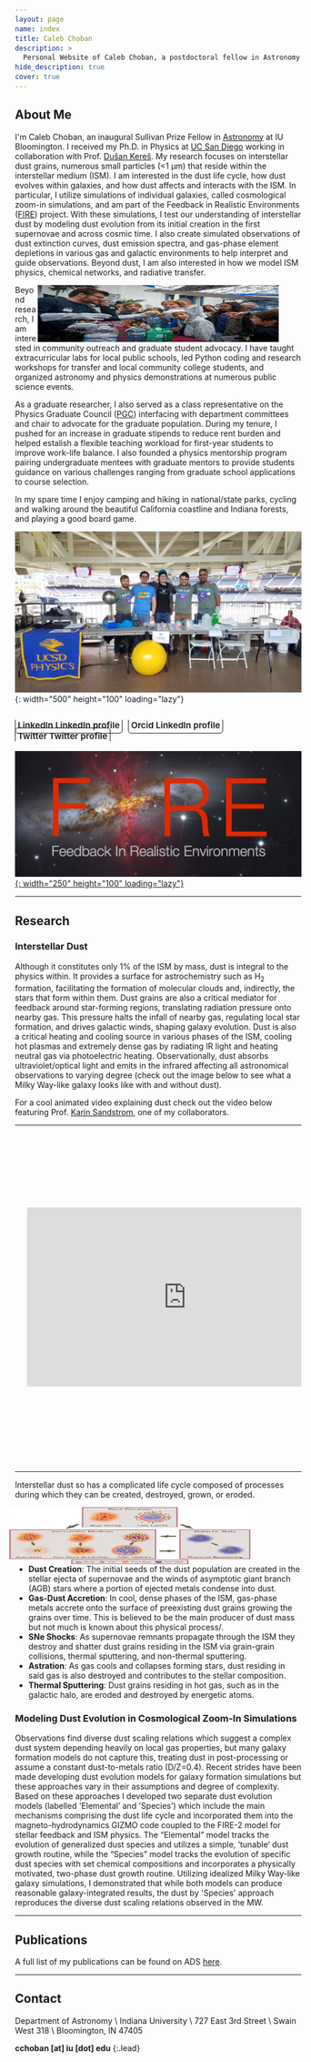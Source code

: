 ```yaml
---
layout: page
name: index
title: Caleb Choban
description: >
  Personal Website of Caleb Choban, a postdoctoral fellow in Astronomy at IU Bloomington.
hide_description: true
cover: true
---
```

<!-- <script type="text/javascript">
	document.getElementsByClassName("page-title")[0].classList.add("sr-only");
</script> -->

<style type="text/css">
	.page-title {
		position: absolute;
		width: 1px;
  		height: 1px;
  		margin: -1px;
  		border: 0;
  		padding: 0;
  		clip: rect(0 0 0 0);
  		overflow: hidden;
	}
</style>

<h2 class="h1" style="color: {{site.theme_color}}" id="about">About Me </h2>

 I'm Caleb Choban, an inaugural Sullivan Prize Fellow in [Astronomy](https://astro.indiana.edu/index.html) at IU Bloomington. I received my Ph.D. in Physics at [UC San Diego](https://astronomy.ucsd.edu/) working in collaboration with Prof. [Dušan Kereš](https://physics.ucsd.edu/people/profile?profile_id=537). My research focuses on interstellar dust grains, numerous small particles (<1 μm) that reside within the interstellar medium (ISM). I am interested in the dust life cycle, how dust evolves within galaxies, and how dust affects and interacts with the ISM. In particular, I utilize simulations of individual galaxies, called cosmological zoom-in simulations, and am part of the Feedback in Realistic Environments ([FIRE](https://fire.northwestern.edu/)) project. 
 With these simulations, I test our understanding of interstellar dust by modeling dust evolution from its initial creation in the first supernovae and across cosmic time. I also create simulated observations of dust extinction curves, dust emission spectra, and gas-phase element depletions in various gas and galactic environments to help interpret and guide observations. Beyond dust, I am also interested in how we model ISM physics, chemical networks, and radiative transfer. 


<figure>
    <img align="right"  width="500" height="100" src="./assets/img/2019_space_day.jpg">
</figure>

Beyond research, I am interested in community outreach and graduate student advocacy. I have taught extracurricular labs for local public schools, led Python coding and research workshops for transfer and local community college students, and organized astronomy and physics demonstrations at numerous public science events. 
<!-- I also help run public telescope viewings at the [Kirkwood Observatory](https://astro.indiana.edu/outreach/kirkwood-observatory/kirkwood-schedule.html) in Bloomington. -->
As a graduate researcher, I also served as a class representative on the Physics Graduate Council ([PGC](https://sites.google.com/a/physics.ucsd.edu/physics-graduate-council/)) interfacing with department committees and chair to advocate for the graduate population. During my tenure, I pushed for an increase in graduate stipends to reduce rent burden and helped estalish a flexible teaching workload for first-year students to improve work-life balance. I also founded a physics mentorship program pairing undergraduate mentees with graduate mentors to provide students guidance on various challenges ranging from graduate school applications to course selection.

In my spare time I enjoy camping and hiking in national/state parks, cycling and walking around the beautiful California coastline and Indiana forests, and playing a good board game.


![Expo Day 2020](./assets/img/2020_expo_day.jpg){: width="500" height="100" loading="lazy"} 


<div class="body-social sidebar-social">
  <ul>
    <li> <a href="https://www.linkedin.com/in/cchoban" title="LinkedIn" class="no-mark-external" target="_blank"> <span class="icon-linkedin2"></span> <span aria-hidden="true">LinkedIn </span><span class="sr-only">LinkedIn profile</span></a></li>
    <li> <a href="https://orcid.org/0000-0001-9200-169X" title="Orcid" class="no-mark-external" target="_blank"> <span class="icon-orcid2"></span> <span aria-hidden="true">Orcid </span><span class="sr-only">LinkedIn profile</span></a></li>
    <li> <a href="https://twitter.com/cchoban" title="Twitter" class="no-mark-external" target="_blank"> <span class="icon-twitter"></span> <span aria-hidden="true">Twitter </span><span class="sr-only">Twitter profile</span></a></li>
    
  </ul>
</div>

[![FIRE logo](./assets/img/FIRE_logo.jpg){: width="250" height="100" loading="lazy"}](https://fire.northwestern.edu/)




---
<h2 class="h1" style="color: {{site.theme_color}}" id="research">Research </h2>

<h3 class="h2">Interstellar Dust</h3>


Although it constitutes only 1% of the ISM by mass, dust is integral to the physics within. It provides a surface for astrochemistry such as H<sub>2</sub> formation, facilitating the formation of molecular clouds and, indirectly, the stars that form within them.
Dust grains are also a critical mediator for feedback around star-forming regions, translating radiation pressure onto nearby gas. This pressure halts the infall of nearby gas, regulating local star formation, and drives galactic winds, shaping galaxy evolution.
Dust is also a critical heating and cooling source in various phases of the ISM, cooling hot plasmas and extremely dense gas by radiating IR light and heating neutral gas via photoelectric heating.
Observationally, dust absorbs ultraviolet/optical light and emits in the infrared affecting all astronomical observations to varying degree (check out the image below to see what a Milky Way-like galaxy looks like with and without dust).

For a cool animated video explaining dust check out the video below featuring Prof. [Karin Sandstrom](http://karinsandstrom.github.io/), one of my collaborators.


<!-- Put image and youtube video in a table to make them side by side -->
<table><tr>
<td style="width:50%;background:transparent;border:none;" >
<img width="500" height="600" src="./assets/img/dust_no_dust_galaxy.jpg"></td>
<td style="width:50%;background:transparent;border:none;">
<iframe width="560" height="315" src="https://www.youtube.com/embed/8bRy5VDJsTI" frameborder="0" allow="encrypted-media;" allowfullscreen></iframe></td>
</tr></table>





Interstellar dust so has a complicated life cycle composed of processes during which they can be created, destroyed, grown, or eroded. 

<figure>
    <img align="right" width="600" height="100" src="./assets/img/dust_lifecycle.jpg" style="margin:0px 50px">
</figure>

  * **Dust Creation**: The initial seeds of the dust population are created in the stellar ejecta of supernovae and the winds of asymptotic giant branch (AGB) stars where a portion of ejected metals condense into dust.
  * **Gas-Dust Accretion**: In cool, dense phases of the ISM, gas-phase metals accrete onto the surface of preexisting dust grains growing the grains over time. This is believed to be the main producer of dust mass but not much is known about this physical process/.
  * **SNe Shocks**: As supernovae remnants propagate through the ISM they destroy and shatter dust grains residing in the ISM via grain-grain collisions, thermal sputtering, and non-thermal sputtering. 
  * **Astration**: As gas cools and collapses forming stars, dust residing in said gas is also destroyed and contributes to the stellar composition. 
  * **Thermal Sputtering**: Dust grains residing in hot gas, such as in the galactic halo, are eroded and destroyed by energetic atoms.


<h3 class="h2">Modeling Dust Evolution in Cosmological Zoom-In Simulations</h3>



Observations find diverse dust scaling relations which suggest a complex dust system depending heavily on local gas properties, but many galaxy formation models do not capture this, treating dust in post-processing or assume a constant dust-to-metals ratio (D/Z=0.4). Recent strides have been made developing dust evolution models for galaxy formation simulations but these approaches vary in their assumptions and degree of complexity. Based on these approaches I developed two separate dust evolution models (labelled 'Elemental’ and 'Species’) which include the main mechanisms comprising the dust life cycle and incorporated them into the magneto-hydrodynamics GIZMO code coupled to the FIRE-2 model for stellar feedback and ISM physics. The “Elemental” model tracks the evolution of generalized dust species and utilizes a simple, ‘tunable’ dust growth routine, while the “Species” model tracks the evolution of specific dust species with set chemical compositions and incorporates a physically motivated, two-phase dust growth routine. Utilizing idealized Milky Way-like galaxy simulations, I demonstrated that while both models can produce reasonable galaxy-integrated results, the dust by 'Species' approach reproduces the diverse dust scaling relations observed in the MW.






---
<h2 class="h1" style="color: {{site.theme_color}}" id="publications">Publications </h2>

A full list of my publications can be found on ADS [here](https://ui.adsabs.harvard.edu/public-libraries/-Gcrfa83Qq2xs8ndJylF0A).


<!--   
<h3 class="h2">First Author Publications</h3>



<h3 class="h2">Presentations</h3>
 -->
  

---
<h2 class="h1" style="color: {{site.theme_color}}" id="contact">Contact </h2>

Department of Astronomy \\
Indiana University \\
727 East 3rd Street \\
Swain West 318 \\
Bloomington, IN 47405 

**cch<!-- hsjusm -->oba<!-- tyewcnpy -->n [a<!-- juygv -->t] i<!-- tregbijd -->u<!-- rzyjide ---> [dot] edu**
{:.lead}


<style type="text/css">
  .body-social > ul {
    display: inline-block;
    list-style-type: none;
    margin-bottom: 0;
    overflow: hidden;
    padding: 0;
  }

  .body-social > ul > li {
    float: left;
    
    /* padding-left: 5px; */
    padding-right: 10px;
    
    /* display: inline-block; */
  }


  .body-social > ul > li > a {
    display: inline;
    text-align: center;
    font-size: 0.95rem;
    font-weight: 600;
    /*width: 3rem;*/
    /*height: 4rem;*/
    padding: 4px;
    
    /* line-height: 3rem; */
    
    text-decoration: none;
    border-width: 1px;
    border-style: solid;
    border-radius: 5px;
    transition: background-color 250ms, color 250ms, text-decoration-color 250ms, border-color 250ms;
    
    /* border-bottom: none; */
  }

  .body-social > ul > li > a:not(.btn):not(.no-hover) {
    border-color: var(--accent-color);
  }

  .body-social > ul > li > a:hover {
    color: white;
    background-color: var(--accent-color);
    border-radius: 5px;
    padding: 4px;
    transition: background-color 250ms, color 250ms, text-decoration-color 250ms, border-color 250ms;
  }
</style>
